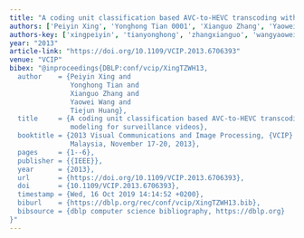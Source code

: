 ```yaml
---
title: "A coding unit classification based AVC-to-HEVC transcoding with background modeling for surveillance videos"
authors: ['Peiyin Xing', 'Yonghong Tian 0001', 'Xianguo Zhang', 'Yaowei Wang', 'Tiejun Huang']
authors-key: ['xingpeiyin', 'tianyonghong', 'zhangxianguo', 'wangyaowei', 'huangtiejun']
year: "2013"
article-link: "https://doi.org/10.1109/VCIP.2013.6706393"
venue: "VCIP"
bibex: "@inproceedings{DBLP:conf/vcip/XingTZWH13,
  author    = {Peiyin Xing and
               Yonghong Tian and
               Xianguo Zhang and
               Yaowei Wang and
               Tiejun Huang},
  title     = {A coding unit classification based AVC-to-HEVC transcoding with background
               modeling for surveillance videos},
  booktitle = {2013 Visual Communications and Image Processing, {VCIP} 2013, Kuching,
               Malaysia, November 17-20, 2013},
  pages     = {1--6},
  publisher = {{IEEE}},
  year      = {2013},
  url       = {https://doi.org/10.1109/VCIP.2013.6706393},
  doi       = {10.1109/VCIP.2013.6706393},
  timestamp = {Wed, 16 Oct 2019 14:14:52 +0200},
  biburl    = {https://dblp.org/rec/conf/vcip/XingTZWH13.bib},
  bibsource = {dblp computer science bibliography, https://dblp.org}
}"
---
```

